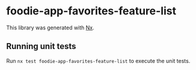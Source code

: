 # foodie-app-favorites-feature-list

This library was generated with [Nx](https://nx.dev).

## Running unit tests

Run `nx test foodie-app-favorites-feature-list` to execute the unit tests.
